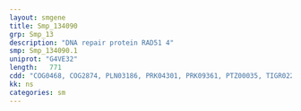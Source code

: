 ```yaml
---
layout: smgene
title: Smp_134090
grp: Smp_13
description: "DNA repair protein RAD51 4"
smp: Smp_134090.1
uniprot: "G4VE32"
length:   771
cdd: "COG0468, COG2874, PLN03186, PRK04301, PRK09361, PTZ00035, TIGR02236, TIGR03880, cd01123, cl21455, pfam06745, pfam08423"
kk: ns
categories: sm
---
```

